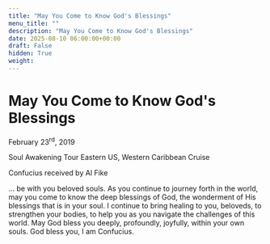 ```yaml
---
title: "May You Come to Know God's Blessings"
menu_title: ""
description: "May You Come to Know God's Blessings"
date: 2025-08-10 06:00:00+00:00
draft: False
hidden: True
weight:
---
```

# May You Come to Know God's Blessings

February 23<sup>rd</sup>, 2019

Soul Awakening Tour Eastern US, Western Caribbean Cruise

Confucius received by Al Fike

… be with you beloved souls. As you continue to journey forth in the world, may you come to know the deep blessings of God, the wonderment of His blessings that is in your soul. I continue to bring healing to you, beloveds, to strengthen your bodies, to help you as you navigate the challenges of this world. May God bless you deeply, profoundly, joyfully, within your own souls. God bless you, I am Confucius.
